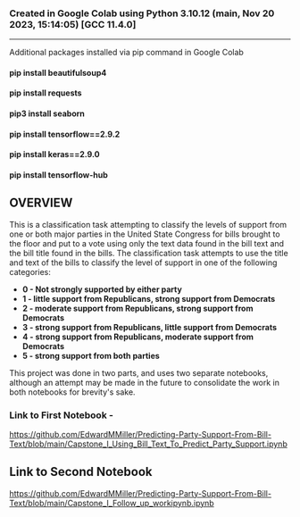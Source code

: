### Created in Google Colab using Python 3.10.12 (main, Nov 20 2023, 15:14:05) [GCC 11.4.0]
-----------------------------------------------------------------------------

Additional packages installed via pip command in Google Colab

#### pip install beautifulsoup4
#### pip install requests
#### pip3 install seaborn
#### pip install tensorflow==2.9.2
#### pip install keras==2.9.0
#### pip install tensorflow-hub

## OVERVIEW

This is a classification task attempting to classify the levels of support from one or both major parties in the United State Congress for bills brought to the floor and put to a vote using only the text data found in the bill text and the bill title found in the bills. 
The classification task attempts to use the title and text of the bills to classify the level of support in one of the following categories:

* **0 - Not strongly supported by either party**
* **1 - little support from Republicans, strong support from Democrats**
* **2 - moderate support from Republicans, strong support from Democrats**
* **3 - strong support from Republicans, little support from Democrats**
* **4 - strong support from Republicans, moderate support from Democrats**
* **5 - strong support from both parties**

This project was done in two parts, and uses two separate notebooks, although an attempt may be made in the future to consolidate the work in both notebooks for brevity's sake.

### Link to First Notebook - 

https://github.com/EdwardMMiller/Predicting-Party-Support-From-Bill-Text/blob/main/Capstone_I_Using_Bill_Text_To_Predict_Party_Support.ipynb

## Link to Second Notebook

https://github.com/EdwardMMiller/Predicting-Party-Support-From-Bill-Text/blob/main/Capstone_I_Follow_up_workipynb.ipynb
